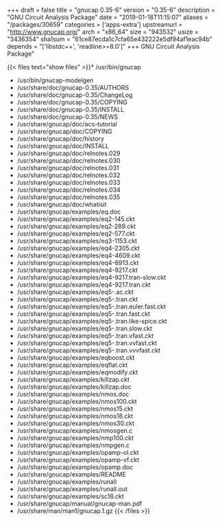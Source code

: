 +++
draft = false
title = "gnucap 0.35-6"
version = "0.35-6"
description = "GNU Circuit Analysis Package"
date = "2019-01-18T11:15:07"
aliases = "/packages/30659"
categories = ['apps-extra']
upstreamurl = "http://www.gnucap.org/"
arch = "x86_64"
size = "943532"
usize = "3436354"
sha1sum = "61ce87ecda1c7cfa65e432222e5df94af1eac94b"
depends = "['libstdc++', 'readline>=8.0']"
+++
GNU Circuit Analysis Package"

{{< files text="show files" >}}* /usr/bin/gnucap
* /usr/bin/gnucap-modelgen
* /usr/share/doc/gnucap-0.35/AUTHORS
* /usr/share/doc/gnucap-0.35/ChangeLog
* /usr/share/doc/gnucap-0.35/COPYING
* /usr/share/doc/gnucap-0.35/INSTALL
* /usr/share/doc/gnucap-0.35/NEWS
* /usr/share/gnucap/doc/acs-tutorial
* /usr/share/gnucap/doc/COPYING
* /usr/share/gnucap/doc/history
* /usr/share/gnucap/doc/INSTALL
* /usr/share/gnucap/doc/relnotes.029
* /usr/share/gnucap/doc/relnotes.030
* /usr/share/gnucap/doc/relnotes.031
* /usr/share/gnucap/doc/relnotes.032
* /usr/share/gnucap/doc/relnotes.033
* /usr/share/gnucap/doc/relnotes.034
* /usr/share/gnucap/doc/relnotes.035
* /usr/share/gnucap/doc/whatisit
* /usr/share/gnucap/examples/eq.doc
* /usr/share/gnucap/examples/eq2-145.ckt
* /usr/share/gnucap/examples/eq2-289.ckt
* /usr/share/gnucap/examples/eq2-577.ckt
* /usr/share/gnucap/examples/eq3-1153.ckt
* /usr/share/gnucap/examples/eq4-2305.ckt
* /usr/share/gnucap/examples/eq4-4609.ckt
* /usr/share/gnucap/examples/eq4-6913.ckt
* /usr/share/gnucap/examples/eq4-9217.ckt
* /usr/share/gnucap/examples/eq4-9217.tran-slow.ckt
* /usr/share/gnucap/examples/eq4-9217.tran.ckt
* /usr/share/gnucap/examples/eq5-.ac.ckt
* /usr/share/gnucap/examples/eq5-.tran.ckt
* /usr/share/gnucap/examples/eq5-.tran.euler.fast.ckt
* /usr/share/gnucap/examples/eq5-.tran.fast.ckt
* /usr/share/gnucap/examples/eq5-.tran.like-spice.ckt
* /usr/share/gnucap/examples/eq5-.tran.slow.ckt
* /usr/share/gnucap/examples/eq5-.tran.vfast.ckt
* /usr/share/gnucap/examples/eq5-.tran.vvfast.ckt
* /usr/share/gnucap/examples/eq5-.tran.vvvfast.ckt
* /usr/share/gnucap/examples/eqboost.ckt
* /usr/share/gnucap/examples/eqflat.ckt
* /usr/share/gnucap/examples/eqmodify.ckt
* /usr/share/gnucap/examples/killzap.ckt
* /usr/share/gnucap/examples/killzap.doc
* /usr/share/gnucap/examples/nmos.doc
* /usr/share/gnucap/examples/nmos100.ckt
* /usr/share/gnucap/examples/nmos15.ckt
* /usr/share/gnucap/examples/nmos18.ckt
* /usr/share/gnucap/examples/nmos30.ckt
* /usr/share/gnucap/examples/nmosgen.c
* /usr/share/gnucap/examples/nmp100.ckt
* /usr/share/gnucap/examples/nmpgen.c
* /usr/share/gnucap/examples/opamp-ol.ckt
* /usr/share/gnucap/examples/opamp-vf.ckt
* /usr/share/gnucap/examples/opamp.doc
* /usr/share/gnucap/examples/README
* /usr/share/gnucap/examples/runall
* /usr/share/gnucap/examples/runall.out
* /usr/share/gnucap/examples/sc18.ckt
* /usr/share/gnucap/manual/gnucap-man.pdf
* /usr/share/man/man1/gnucap.1.gz
{{< /files >}}